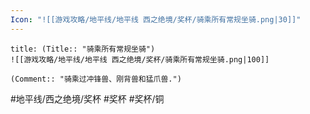 ```yaml
---
Icon: "![[游戏攻略/地平线/地平线 西之绝境/奖杯/骑乘所有常规坐骑.png|30]]"
---
```

```ad-common-bronze-trophy
title: (Title:: "骑乘所有常规坐骑")
![[游戏攻略/地平线/地平线 西之绝境/奖杯/骑乘所有常规坐骑.png|100]]

(Comment:: "骑乘过冲锋兽、刚背兽和猛爪兽.")
```

#地平线/西之绝境/奖杯 #奖杯 #奖杯/铜
